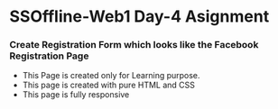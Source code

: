 <h1>SSOffline-Web1 Day-4 Asignment</h1>
<h3>Create Registration Form which looks like the Facebook Registration Page</h3>
<ul>
  <li>This Page is created only for Learning purpose.</li>
  <li>This page is created with pure HTML and CSS</li>
  <li>This page is fully responsive</li>
</ul>
